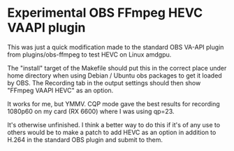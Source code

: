 Experimental OBS FFmpeg HEVC VAAPI plugin
=========================================

This was just a quick modification made to the standard OBS VA-API
plugin from plugins/obs-ffmpeg to test HEVC on Linux amdgpu.

The "install" target of the Makefile should put this in the correct
place under home directory when using Debian / Ubuntu obs packages to
get it loaded by OBS.  The Recording tab in the output settings should
then show "FFmpeg VAAPI HEVC" as an option.

It works for me, but YMMV.  CQP mode gave the best results for
recording 1080p60 on my card (RX 6600) where I was using qp=23.

It's otherwise unfinished.  I think a better way to do this if it's of
any use to others would be to make a patch to add HEVC as an option in
addition to H.264 in the standard OBS plugin and submit to them.

